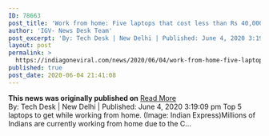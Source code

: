 ```yaml
---
ID: 78663
post_title: 'Work from home: Five laptops that cost less than Rs 40,000'
author: 'IGV- News Desk Team'
post_excerpt: 'By: Tech Desk | New Delhi | Published: June 4, 2020 3:19:09 pm Top 5 laptops to get while working from home. (Image: Indian Express)Millions of Indians are currently working from home due to the C…'
layout: post
permalink: >
  https://indiagoneviral.com/news/2020/06/04/work-from-home-five-laptops-that-cost-less-than-rs-40000/78663/india-gone-viral/
published: true
post_date: 2020-06-04 21:41:08
---
```

<b>This news was originally published on</b> <a href="https://indianexpress.com/article/technology/laptops/top-5-laptops-to-get-while-working-from-home-6442213/" class="button purchase" rel="nofollow noopener noreferrer" target="_blank">Read More</a> <br/>By: Tech Desk | New Delhi | 
Published: June 4, 2020 3:19:09 pm
Top 5 laptops to get while working from home. (Image: Indian Express)Millions of Indians are currently working from home due to the C…